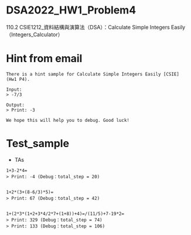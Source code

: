 # DSA2022_HW1_Problem4
110.2 CSIE1212_資料結構與演算法（DSA）：Calculate Simple Integers Easily （Integers_Calculator）


# Hint from email
```
There is a hint sample for Calculate Simple Integers Easily [CSIE] (Hw1 P4).

Input: 
> -7/3

Output: 
> Print: -3

We hope this will help you to debug. Good luck!
```

# Test_sample

- TAs
```
1+3-2*4=
> Print: -4 (Debug：total_step = 20)


1+2*(3+(8-6/3)*5)=
> Print: 67 (Debug：total_step = 42)


1+(2*3*(1+2+3*4/2*7+(1+8))+4)=/(11/5)+7-19*2=
> Print: 329 (Debug：total_step = 74)
> Print: 133 (Debug：total_step = 106)
```